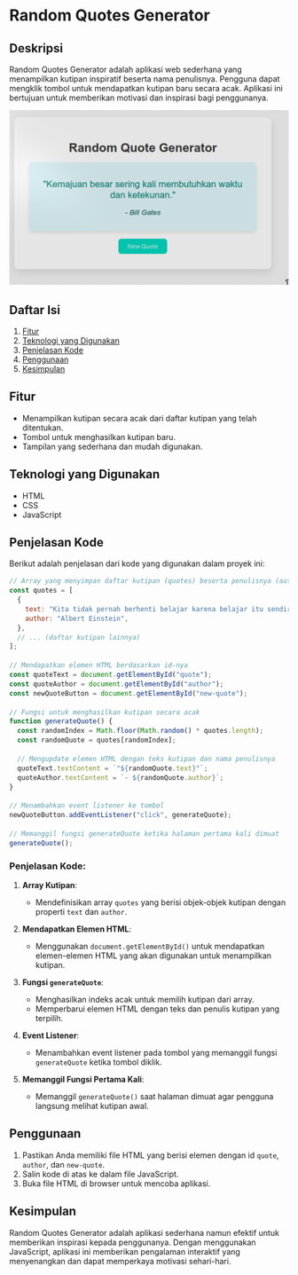 # Random Quotes Generator

## Deskripsi

Random Quotes Generator adalah aplikasi web sederhana yang menampilkan kutipan inspiratif beserta nama penulisnya. Pengguna dapat mengklik tombol untuk mendapatkan kutipan baru secara acak. Aplikasi ini bertujuan untuk memberikan motivasi dan inspirasi bagi penggunanya.

![Screenshot Random Quote Generator App](image.png)

## Daftar Isi

1. [Fitur](#fitur)
2. [Teknologi yang Digunakan](#teknologi-yang-digunakan)
3. [Penjelasan Kode](#penjelasan-kode)
4. [Penggunaan](#penggunaan)
5. [Kesimpulan](#kesimpulan)

## Fitur

- Menampilkan kutipan secara acak dari daftar kutipan yang telah ditentukan.
- Tombol untuk menghasilkan kutipan baru.
- Tampilan yang sederhana dan mudah digunakan.

## Teknologi yang Digunakan

- HTML
- CSS
- JavaScript

## Penjelasan Kode

Berikut adalah penjelasan dari kode yang digunakan dalam proyek ini:

```javascript
// Array yang menyimpan daftar kutipan (quotes) beserta penulisnya (author)
const quotes = [
  {
    text: "Kita tidak pernah berhenti belajar karena belajar itu sendiri adalah proses yang tidak ada habisnya.",
    author: "Albert Einstein",
  },
  // ... (daftar kutipan lainnya)
];

// Mendapatkan elemen HTML berdasarkan id-nya
const quoteText = document.getElementById("quote");
const quoteAuthor = document.getElementById("author");
const newQuoteButton = document.getElementById("new-quote");

// Fungsi untuk menghasilkan kutipan secara acak
function generateQuote() {
  const randomIndex = Math.floor(Math.random() * quotes.length);
  const randomQuote = quotes[randomIndex];

  // Mengupdate elemen HTML dengan teks kutipan dan nama penulisnya
  quoteText.textContent = `"${randomQuote.text}"`;
  quoteAuthor.textContent = `- ${randomQuote.author}`;
}

// Menambahkan event listener ke tombol
newQuoteButton.addEventListener("click", generateQuote);

// Memanggil fungsi generateQuote ketika halaman pertama kali dimuat
generateQuote();
```

### Penjelasan Kode:

1. **Array Kutipan**:

   - Mendefinisikan array `quotes` yang berisi objek-objek kutipan dengan properti `text` dan `author`.

2. **Mendapatkan Elemen HTML**:

   - Menggunakan `document.getElementById()` untuk mendapatkan elemen-elemen HTML yang akan digunakan untuk menampilkan kutipan.

3. **Fungsi `generateQuote`**:

   - Menghasilkan indeks acak untuk memilih kutipan dari array.
   - Memperbarui elemen HTML dengan teks dan penulis kutipan yang terpilih.

4. **Event Listener**:

   - Menambahkan event listener pada tombol yang memanggil fungsi `generateQuote` ketika tombol diklik.

5. **Memanggil Fungsi Pertama Kali**:
   - Memanggil `generateQuote()` saat halaman dimuat agar pengguna langsung melihat kutipan awal.

## Penggunaan

1. Pastikan Anda memiliki file HTML yang berisi elemen dengan id `quote`, `author`, dan `new-quote`.
2. Salin kode di atas ke dalam file JavaScript.
3. Buka file HTML di browser untuk mencoba aplikasi.

## Kesimpulan

Random Quotes Generator adalah aplikasi sederhana namun efektif untuk memberikan inspirasi kepada penggunanya. Dengan menggunakan JavaScript, aplikasi ini memberikan pengalaman interaktif yang menyenangkan dan dapat memperkaya motivasi sehari-hari.
